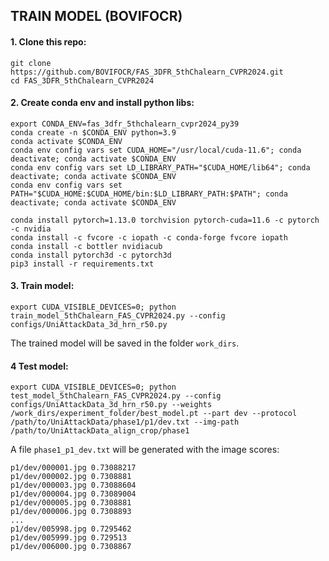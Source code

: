 ## TRAIN MODEL (BOVIFOCR)

#### 1. Clone this repo:
```
git clone https://github.com/BOVIFOCR/FAS_3DFR_5thChalearn_CVPR2024.git
cd FAS_3DFR_5thChalearn_CVPR2024
```

#### 2. Create conda env and install python libs:
```
export CONDA_ENV=fas_3dfr_5thchalearn_cvpr2024_py39
conda create -n $CONDA_ENV python=3.9
conda activate $CONDA_ENV
conda env config vars set CUDA_HOME="/usr/local/cuda-11.6"; conda deactivate; conda activate $CONDA_ENV
conda env config vars set LD_LIBRARY_PATH="$CUDA_HOME/lib64"; conda deactivate; conda activate $CONDA_ENV
conda env config vars set PATH="$CUDA_HOME:$CUDA_HOME/bin:$LD_LIBRARY_PATH:$PATH"; conda deactivate; conda activate $CONDA_ENV

conda install pytorch=1.13.0 torchvision pytorch-cuda=11.6 -c pytorch -c nvidia
conda install -c fvcore -c iopath -c conda-forge fvcore iopath
conda install -c bottler nvidiacub
conda install pytorch3d -c pytorch3d
pip3 install -r requirements.txt
```

#### 3. Train model:
```
export CUDA_VISIBLE_DEVICES=0; python train_model_5thChalearn_FAS_CVPR2024.py --config configs/UniAttackData_3d_hrn_r50.py
```
The trained model will be saved in the folder `work_dirs`.


#### 4 Test model:
```
export CUDA_VISIBLE_DEVICES=0; python test_model_5thChalearn_FAS_CVPR2024.py --config configs/UniAttackData_3d_hrn_r50.py --weights /work_dirs/experiment_folder/best_model.pt --part dev --protocol /path/to/UniAttackData/phase1/p1/dev.txt --img-path /path/to/UniAttackData_align_crop/phase1
```

A file `phase1_p1_dev.txt` will be generated with the image scores:
```
p1/dev/000001.jpg 0.73088217
p1/dev/000002.jpg 0.7308881
p1/dev/000003.jpg 0.73088604
p1/dev/000004.jpg 0.73089004
p1/dev/000005.jpg 0.7308881
p1/dev/000006.jpg 0.7308893
...
p1/dev/005998.jpg 0.7295462
p1/dev/005999.jpg 0.729513
p1/dev/006000.jpg 0.7308867
```

